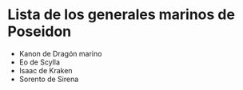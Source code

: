 # Lista de los generales marinos de Poseidon

* Kanon de Dragón marino
* Eo de Scylla
* Isaac de Kraken
* Sorento de Sirena
